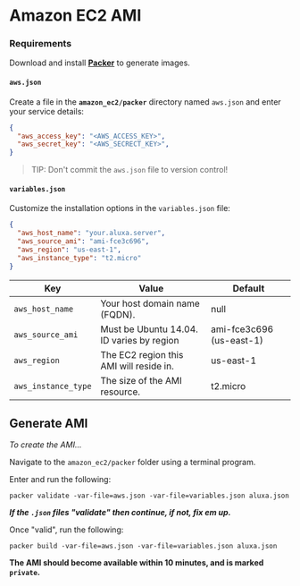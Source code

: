 # Amazon EC2 AMI

### Requirements

Download and install __[Packer](https://www.packer.io/downloads.html)__ to generate images.

#### `aws.json`

Create a file in the __`amazon_ec2/packer`__ directory named `aws.json` and enter your service details:

```json
{
  "aws_access_key": "<AWS_ACCESS_KEY>",
  "aws_secret_key": "<AWS_SECRECT_KEY>",
}
```

> TIP: Don't commit the `aws.json` file to version control!

#### `variables.json`

Customize the installation options in the `variables.json` file:

```json
{
  "aws_host_name": "your.aluxa.server",
  "aws_source_ami": "ami-fce3c696",
  "aws_region": "us-east-1",
  "aws_instance_type": "t2.micro"
}
```

|Key|Value|Default|
|----|-----|-------|
|`aws_host_name`|Your host domain name (FQDN).|null|
|`aws_source_ami`|Must be Ubuntu 14.04. ID varies by region|ami-fce3c696 (us-east-1)|
|`aws_region`|The EC2 region this AMI will reside in.|us-east-1|
|`aws_instance_type`|The size of the AMI resource.|t2.micro|

## Generate AMI

_To create the AMI..._

Navigate to the `amazon_ec2/packer` folder using a terminal program.

Enter and run the following:

```shell
packer validate -var-file=aws.json -var-file=variables.json aluxa.json
```
___If the `.json` files "validate" then continue, if not, fix em up.___

Once "valid", run the following:
```shell
packer build -var-file=aws.json -var-file=variables.json aluxa.json
```

__The AMI should become available within 10 minutes, and is marked `private`.__
